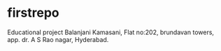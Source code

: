 # firstrepo
Educational project
Balanjani Kamasani, Flat no:202, brundavan towers, app. dr. A S Rao nagar, Hyderabad.
